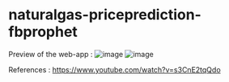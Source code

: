 # naturalgas-priceprediction-fbprophet

Preview of the web-app :
![image](https://github.com/SharonAngelinaS/naturalgas-priceprediction-fbprophet/assets/140256891/0ab6c586-0591-4eb9-bc60-b7f8408b1e7a)
![image](https://github.com/SharonAngelinaS/naturalgas-priceprediction-fbprophet/assets/140256891/de916158-5b5f-4d0f-965b-7018d2652a04)



References : 
https://www.youtube.com/watch?v=s3CnE2tqQdo
